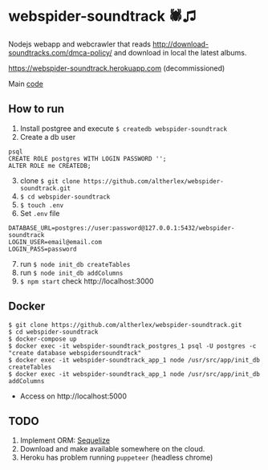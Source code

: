 # webspider-soundtrack 🕷♫

Nodejs webapp and webcrawler that reads http://download-soundtracks.com/dmca-policy/ and download in local the latest albums.

https://webspider-soundtrack.herokuapp.com (decommissioned)

Main [code](https://github.com/altherlex/webspider-soundtrack/blob/master/lib/helper.js#L17)

## How to run
1. Install postgree and execute `$ createdb webspider-soundtrack`
2. Create a db user 
```
psql
CREATE ROLE postgres WITH LOGIN PASSWORD '';
ALTER ROLE me CREATEDB;
```
3. clone `$ git clone https://github.com/altherlex/webspider-soundtrack.git`
4. `$ cd webspider-soundtrack`
5. `$ touch .env`
6. Set `.env` file
```
DATABASE_URL=postgres://user:password@127.0.0.1:5432/webspider-soundtrack
LOGIN_USER=email@email.com
LOGIN_PASS=password
```
7. run `$ node init_db createTables`
8. run `$ node init_db addColumns`
9. `$ npm start` check http://localhost:3000

## Docker

```
$ git clone https://github.com/altherlex/webspider-soundtrack.git
$ cd webspider-soundtrack
$ docker-compose up
$ docker exec -it webspider-soundtrack_postgres_1 psql -U postgres -c "create database webspidersoundtrack"
$ docker exec -it webspider-soundtrack_app_1 node /usr/src/app/init_db createTables
$ docker exec -it webspider-soundtrack_app_1 node /usr/src/app/init_db addColumns
```

* Access on http://localhost:5000

## TODO

1. Implement ORM: [Sequelize](https://sequelize.org/)
2. Download and make available somewhere on the cloud.
3. Heroku has problem running `puppeteer` (headless chrome)
